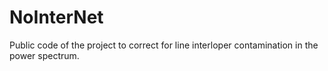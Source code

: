# NoInterNet
Public code of the project to correct for line interloper contamination in the power spectrum.
